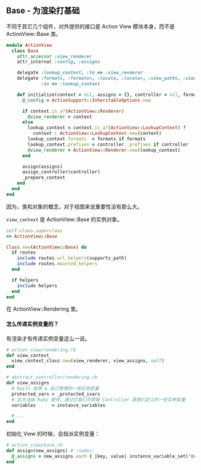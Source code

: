 ## Base - 为渲染打基础

不同于其它几个组件，对外提供的接口是 Action View 模块本身，而不是 ActionView::Base 类。

```ruby
module ActionView
  class Base
    attr_accessor :view_renderer
    attr_internal :config, :assigns

    delegate :lookup_context, :to => :view_renderer
    delegate :formats, :formats=, :locale, :locale=, :view_paths, :view_paths=,
             :to => :lookup_context

    def initialize(context = nil, assigns = {}, controller = nil, formats = nil)
      @_config = ActiveSupport::InheritableOptions.new

      if context.is_a?(ActionView::Renderer)
        @view_renderer = context
      else
        lookup_context = context.is_a?(ActionView::LookupContext) ?
          context : ActionView::LookupContext.new(context)
        lookup_context.formats  = formats if formats
        lookup_context.prefixes = controller._prefixes if controller
        @view_renderer = ActionView::Renderer.new(lookup_context)
      end

      assign(assigns)
      assign_controller(controller)
      _prepare_context
    end
  end
end
```

因为，类和对象的概念，对于视图来说重要性没有那么大。

`view_context` 是 ActionView::Base 的实例对象。

```ruby
self.class.superclass
=> ActionView::Base
```

```ruby
Class.new(ActionView::Base) do
  if routes
    include routes.url_helpers(supports_path)
    include routes.mounted_helpers
  end

  if helpers
    include helpers
  end
end
```

在 ActionView::Rendering 里。

#### 怎么传递实例变量的？

有渲染才有传递实例变量这么一说。

```ruby
# action_view/rendering.rb
def view_context
  view_context_class.new(view_renderer, view_assigns, self)
end
```

```ruby
# abstract_controller/rendering.rb
def view_assigns
  # Rails 自带 & 自己管理的一些实例变量
  protected_vars = _protected_ivars
  # 此方法由 Ruby 提供，通过它我们可获取 Controller 里我们定义的一些实例变量
  variables      = instance_variables

  # ...
end
```

初始化 View 的时候，会指派实例变量：

```ruby
# action_view/base.rb
def assign(new_assigns) # :nodoc:
  @_assigns = new_assigns.each { |key, value| instance_variable_set("@#{key}", value) }
end
```
